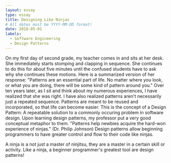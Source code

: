 ```yaml
---
layout: essay
type: essay
title: Designing Like Ninjas
# All dates must be YYYY-MM-DD format!
date: 2018-05-01
labels:
  - Software Engineering
  - Design Patterns
---
```


On my first day of second grade, my teacher comes in and sits at her desk. She immediately starts stomping and clapping in sequence. She continues to do this for about five minutes until the confused students have to ask why she continues these motions. Here is a summarized version of her response: "Patterns are an essential part of life. No matter where you look, or what you are doing, there will be some kind of pattern around you." Over ten years later, as I sit and think about my numerous experiences, I have realized that she was right. I have also realized patterns aren't necessarily just a repeated sequence. Patterns are meant to be reused and incorporated, so that life can become easier. This is the concept of a Design Pattern: A repeatable solution to a commonly occuring problem in software design. Upon learning design patterns, my professor put a very good conceptual metaphor to them. "Patterns help newbies acquire the hard-won experience of ninjas." (Dr. Philip Johnson) Design patterns allow beginning programmers to have greater control and flow to their code like ninjas.

A ninja is a not just a master of ninjitsu, they are a master in a certain skill or activity. Like a ninja, a beginner programmer's greatest tool are design patterns!  
